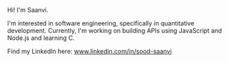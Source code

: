 Hi! I'm Saanvi.

I'm interested in software engineering, specifically in quantitative development. Currently, I'm working on building APIs using JavaScript and Node.js and learning C.

Find my LinkedIn here: www.linkedin.com/in/sood-saanvi
